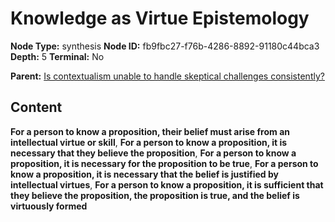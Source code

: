 # Knowledge as Virtue Epistemology

**Node Type:** synthesis
**Node ID:** fb9fbc27-f76b-4286-8892-91180c44bca3
**Depth:** 5
**Terminal:** No

**Parent:** [Is contextualism unable to handle skeptical challenges consistently?](is-contextualism-unable-to-handle-skeptical-challenges-consistently-antithesis-36aacca6-6dd5-4a29-9d5c-05db3c8c5a20.md)

## Content

**For a person to know a proposition, their belief must arise from an intellectual virtue or skill**, **For a person to know a proposition, it is necessary that they believe the proposition**, **For a person to know a proposition, it is necessary for the proposition to be true**, **For a person to know a proposition, it is necessary that the belief is justified by intellectual virtues**, **For a person to know a proposition, it is sufficient that they believe the proposition, the proposition is true, and the belief is virtuously formed**

